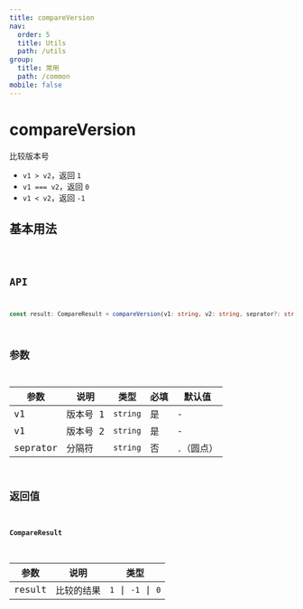 ```yaml
---
title: compareVersion
nav:
  order: 5
  title: Utils
  path: /utils
group:
  title: 常用
  path: /common
mobile: false
---
```


# compareVersion

比较版本号

- `v1 > v2`，返回 `1`
- `v1 === v2`，返回 `0`
- `v1 < v2`，返回 `-1`

## 基本用法

<code src="./demos/demo1.tsx" />

## API

```ts
const result: CompareResult = compareVersion(v1: string, v2: string, seprator?: string);
```

## 参数

| 参数     | 说明     | 类型     | 必填 | 默认值      |
| -------- | -------- | -------- | ---- | ----------- |
| v1       | 版本号 1 | `string` | 是   | -           |
| v1       | 版本号 2 | `string` | 是   | -           |
| seprator | 分隔符   | `string` | 否   | `.`（圆点） |

## 返回值

#### CompareResult

| 参数   | 说明       | 类型               |
| ------ | ---------- | ------------------ |
| result | 比较的结果 | `1` \| `-1` \| `0` |
